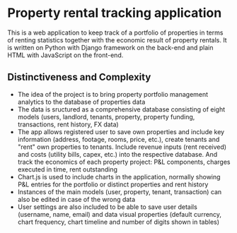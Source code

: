 # Property rental tracking application

This is a web application to keep track of a portfolio of properties in terms of renting statistics together with the economic result of property rentals. It is written on Python with Django framework on the back-end and plain HTML with JavaScript on the front-end.

## Distinctiveness and Complexity
+ The idea of the project is to bring property portfolio management analytics to the database of properties data
+ The data is sructured as a comprehensive database consisting of eight models (users, landlord, tenants, property, property funding, transactions, rent history, FX data)
+ The app allows registered user to save own properties and include key information (address, footage, rooms, price, etc.), create tenants and "rent" own properties to tenants. Include revenue inputs (rent received) and costs (utility bills, capex, etc.) into the respective database. And track the economics of each property project: P&L components, charges executed in time, rent outstanding
+ Chart.js is used to include charts in the application, normally showing P&L entries for the portfolio or distinct properties and rent history
+ Instances of the main models (user, property, tenant, transaction) can also be edited in case of the wrong data
+ User settings are also included to be able to save user details (username, name, email) and data visual properties (default currency, chart frequency, chart timeline and number of digits shown in tables)
